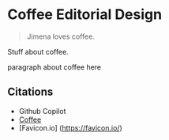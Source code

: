 # Coffee Editorial Design
> Jimena loves coffee.

Stuff about coffee.
<!-- Write a paragraph about coffee -->

paragraph about coffee here

## Citations
* Github Copilot
* [Coffee](https://en.wikipedia.org/wiki/Coffee)
* [Favicon.io] (https://favicon.io/)

